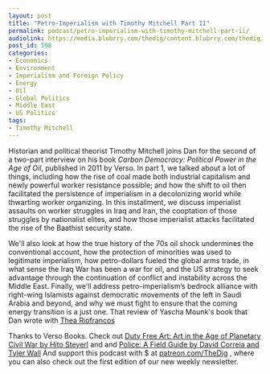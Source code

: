 ```yaml
---
layout: post
title: "Petro-Imperialism with Timothy Mitchell Part II"
permalink: podcast/petro-imperialism-with-timothy-mitchell-part-ii/
audiolink: https://media.blubrry.com/thedig/content.blubrry.com/thedig/The_Dig_-_EP_102_-_Mitchell2.mp3
post_id: 598
categories: 
- Economics
- Environment
- Imperialism and Foreign Policy
- Energy
- Oil
- Global Politics
- Middle East
- US Politics
tags: 
- Timothy Mitchell
---
```


Historian and political theorist Timothy Mitchell joins Dan for the second of a two-part interview on his book *Carbon Democracy: Political Power in the Age of Oil*, published in 2011 by Verso. In part 1, we talked about a lot of things, including how the rise of coal made both industrial capitalism and newly powerful worker resistance possible; and how the shift to oil then facilitated the persistence of imperialism in a decolonizing world while thwarting worker organizing. In this installment, we discuss imperialist assaults on worker struggles in Iraq and Iran, the cooptation of those struggles by nationalist elites, and how those imperialist attacks facilitated the rise of the Baathist security state.

We'll also look at how the true history of the 70s oil shock undermines the conventional account, how the protection of minorities was used to legitimate imperialism, how petro-dollars fueled the global arms trade, in what sense the Iraq War has been a war for oil, and the US strategy to seek advantage through the continuation of conflict and instability across the Middle East. Finally, we'll address petro-imperialism’s bedrock alliance with right-wing Islamists against democratic movements of the left in Saudi Arabia and beyond, and why we must fight to ensure that the coming energy transition is a just one. That review of Yascha Mounk's book that Dan wrote with [Thea Riofrancos](https://nplusonemag.com/online-only/online-only/zombie-liberalism/)

Thanks to Verso Books. Check out [Duty Free Art: Art in the Age of Planetary Civil War by Hito Steyerl](versobooks.com/books/2553-duty-free-art) and and [Police: A Field Guide by David Correia and Tyler Wall](versobooks.com/books/2530-police) And support this podcast with $ at [patreon.com/TheDig](http://www.patreon.com/TheDig) , where you can also check out the first edition of our new weekly newsletter.
